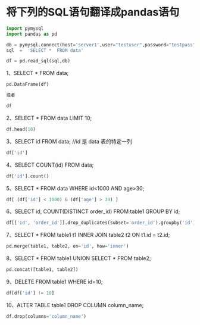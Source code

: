 # 将下列的SQL语句翻译成pandas语句

``` python
import pymysql
import pandas as pd

db = pymysql.connect(host='server1',user="testuser",password="testpass",database="testdb",port=3306)
sql  =  'SELECT *  FROM data'

df = pd.read_sql(sql,db)
```

1、SELECT * FROM data;

``` python
pd.DataFrame(df)

或者

df
```

2、SELECT * FROM data LIMIT 10; 

``` python
df.head(10)
```

3、SELECT id FROM data; //id 是 data 表的特定一列

``` python
df['id']
```

4、SELECT COUNT(id) FROM data; 

``` python
df['id'].count()
```

5、SELECT * FROM data WHERE id<1000 AND age>30; 

``` python
df[ (df['id'] < 1000) & (df['age'] > 30) ]
```

6、SELECT id, COUNT(DISTINCT order_id) FROM table1 GROUP BY id; 

``` python
df[['id', 'order_id']].drop_duplicates(subset='order_id').groupby('id').count()
```

7、SELECT * FROM table1 t1 INNER JOIN table2 t2 ON t1.id = t2.id;

``` python
pd.merge(table1, table2, on='id', how='inner')
```

8、SELECT * FROM table1 UNION SELECT * FROM table2;

``` python
pd.concat([table1, table2])
```

9、DELETE FROM table1 WHERE id=10;

``` python
df[df['id'] != 10]
```

10、ALTER TABLE table1 DROP COLUMN column_name;

``` python
df.drop(columns='column_name')
```

